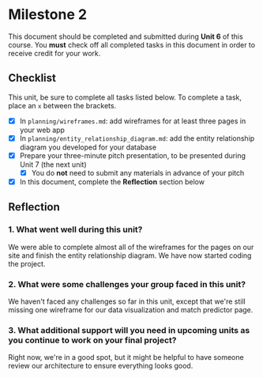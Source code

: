 # Milestone 2

This document should be completed and submitted during **Unit 6** of this course. You **must** check off all completed tasks in this document in order to receive credit for your work.

## Checklist

This unit, be sure to complete all tasks listed below. To complete a task, place an `x` between the brackets.

- [x] In `planning/wireframes.md`: add wireframes for at least three pages in your web app
- [x] In `planning/entity_relationship_diagram.md`: add the entity relationship diagram you developed for your database
- [x] Prepare your three-minute pitch presentation, to be presented during Unit 7 (the next unit)
  - [x] You do **not** need to submit any materials in advance of your pitch
- [x] In this document, complete the **Reflection** section below

## Reflection

### 1. What went well during this unit?

We were able to complete almost all of the wireframes for the pages on our site and finish the entity relationship diagram. We have now started coding the project.

### 2. What were some challenges your group faced in this unit?

We haven't faced any challenges so far in this unit, except that we're still missing one wireframe for our data visualization and match predictor page.

### 3. What additional support will you need in upcoming units as you continue to work on your final project?

Right now, we're in a good spot, but it might be helpful to have someone review our architecture to ensure everything looks good.
